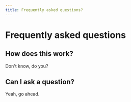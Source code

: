 ```yaml
---
title: Frequently asked questions?
---
```


# Frequently asked questions

## How does this work?
Don't know, do you?

## Can I ask a question?
Yeah, go ahead.
